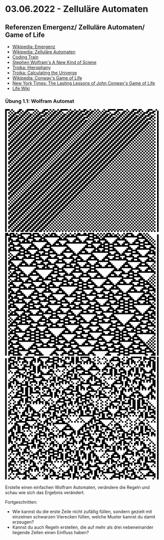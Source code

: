 # 03.06.2022 - Zelluläre Automaten 


## Referenzen Emergenz/ Zelluläre Automaten/ Game of Life 

* [Wikipedia: Emergenz](https://de.wikipedia.org/wiki/Emergenz)
* [Wikipedia: Zelluläre Automaten](https://de.wikipedia.org/wiki/Zellulärer_Automat)
* [Coding Train](https://natureofcode.com/book/chapter-7-cellular-automata/)
* [Stephen Wolfram's A New Kind of Sciene](https://www.wolframscience.com/nks/)
* [Troika: Hierophany](http://troika.uk.com/work/troika-hierophany/)
* [Troika: Calculating the Universe](http://troika.uk.com/work/troika-calculating-the-universe/)
* [Wikipedia: Conway's Game of Life](https://de.wikipedia.org/wiki/Conways_Spiel_des_Lebens)
* [New York Times: The Lasting Lessons of John Conway's Game of Life](https://www.nytimes.com/2020/12/28/science/math-conway-game-of-life.html)
* [Life Wiki](https://conwaylife.com/wiki/)


### Übung 1.1: Wolfram Automat
![Wolfram1](https://github.com/juliannetzer/zweites_studienjahr_sose_2022/blob/main/assets/1_1_wolfram_1.jpg)
![Wolfram1](https://github.com/juliannetzer/zweites_studienjahr_sose_2022/blob/main/assets/1_1_wolfram_2.jpg)
![Wolfram1](https://github.com/juliannetzer/zweites_studienjahr_sose_2022/blob/main/assets/1_1_wolfram_3.jpg)

Erstelle einen einfachen Wolfram Automaten, verändere die Regeln und schau wie sich das Ergebnis verändert.

Fortgeschritten: 
* Wie kannst du die erste Zeile nicht zufällig füllen, sondern gezielt mit einzelnen schwarzen Vierecken füllen, welche Muster kannst du damit erzeugen? 
* Kannst du auch Regeln erstellen, die auf mehr als drei nebeneinander liegende Zellen einen Einfluss haben? 